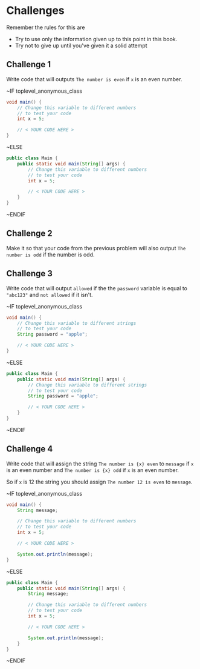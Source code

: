 # Challenges

Remember the rules for this are

* Try to use only the information given up to this point in this book.
* Try not to give up until you've given it a solid attempt

## Challenge 1

Write code that will outputs `The number is even` if `x` is an even number.

~IF toplevel_anonymous_class

```java
void main() {
    // Change this variable to different numbers
    // to test your code
    int x = 5;

    // < YOUR CODE HERE >
}
```

~ELSE

```java
public class Main {
    public static void main(String[] args) {
        // Change this variable to different numbers
        // to test your code
        int x = 5;

        // < YOUR CODE HERE >
    }
}
```

~ENDIF

## Challenge 2

Make it so that your code from the previous problem will also output `The number is odd`
if the number is odd.

## Challenge 3

Write code that will output `allowed` if the the `password` variable is equal to
`"abc123"` and `not allowed` if it isn't.

~IF toplevel_anonymous_class

```java
void main() {
    // Change this variable to different strings
    // to test your code
    String password = "apple";

    // < YOUR CODE HERE >
}
```

~ELSE

```java
public class Main {
    public static void main(String[] args) {
        // Change this variable to different strings
        // to test your code
        String password = "apple";

        // < YOUR CODE HERE >
    }
}
```

~ENDIF

## Challenge 4

Write code that will assign the string `The number is {x} even` to `message` if `x` is an even number
and `The number is {x} odd` if `x` is an even number.

So if `x` is 12 the string you should assign `The number 12 is even` to `message`.

~IF toplevel_anonymous_class

```java
void main() {
    String message;

    // Change this variable to different numbers
    // to test your code
    int x = 5;

    // < YOUR CODE HERE >

    System.out.println(message);
}
```

~ELSE

```java
public class Main {
    public static void main(String[] args) {
        String message;

        // Change this variable to different numbers
        // to test your code
        int x = 5;

        // < YOUR CODE HERE >

        System.out.println(message);
    }
}
```

~ENDIF
